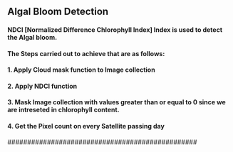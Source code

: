 ## Algal Bloom Detection

#### NDCI [Normalized Difference Chlorophyll Index] Index is used to detect the Algal bloom.
#### The Steps carried out to achieve that are as follows:
#### 1. Apply Cloud mask function to Image collection
#### 2. Apply NDCI function
#### 3. Mask Image collection with values greater than or equal to 0 since we are intreseted in chlorophyll content.
#### 4. Get the Pixel count on every Satellite passing day
################################################
